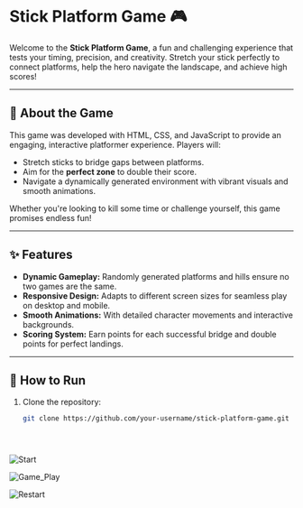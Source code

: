 # Stick Platform Game 🎮

Welcome to the **Stick Platform Game**, a fun and challenging experience that tests your timing, precision, and creativity. Stretch your stick perfectly to connect platforms, 
help the hero navigate the landscape, and achieve high scores!

---

## 📝 About the Game
This game was developed with HTML, CSS, and JavaScript to provide an engaging, interactive platformer experience. Players will:
- Stretch sticks to bridge gaps between platforms.
- Aim for the **perfect zone** to double their score.
- Navigate a dynamically generated environment with vibrant visuals and smooth animations.

Whether you're looking to kill some time or challenge yourself, this game promises endless fun!

---

## ✨ Features
- **Dynamic Gameplay:** Randomly generated platforms and hills ensure no two games are the same.
- **Responsive Design:** Adapts to different screen sizes for seamless play on desktop and mobile.
- **Smooth Animations:** With detailed character movements and interactive backgrounds.
- **Scoring System:** Earn points for each successful bridge and double points for perfect landings.

---

## 🚀 How to Run
1. Clone the repository:
   ```bash
   git clone https://github.com/your-username/stick-platform-game.git





![Start](https://github.com/user-attachments/assets/a2353ae9-4c47-4fe3-8cc5-3a4f28783549)


![Game_Play](https://github.com/user-attachments/assets/c12acb16-8d7e-4c05-9e13-c26d83ac991e)


![Restart](https://github.com/user-attachments/assets/3394d1d0-be95-4951-8df7-d4ae80add9bb)
